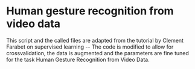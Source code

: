 # Human gesture recognition from video data
This script and the called files are adapted from the tutorial by Clement Farabet on supervised learning -- The code is modified to allow for crossvalidation, the data is augmented and the parameters are fine tuned for the task Human Gesture Recognition from Video Data.

